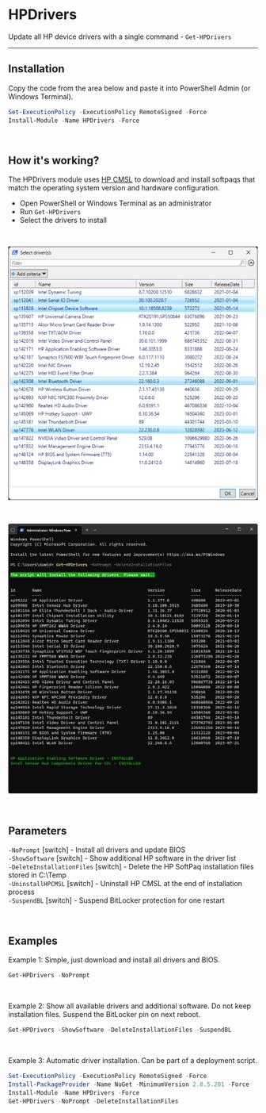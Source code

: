 # HPDrivers

Update all HP device drivers with a single command - `Get-HPDrivers`


<hr>

## Installation

Copy the code from the area below and paste it into PowerShell Admin (or Windows Terminal).

```powershell
Set-ExecutionPolicy -ExecutionPolicy RemoteSigned -Force
Install-Module -Name HPDrivers -Force
```

<br>

## How it's working?

The HPDrivers module uses [HP CMSL](https://developers.hp.com/hp-client-management/doc/client-management-script-library) to download and install softpaqs that match the operating system version and hardware configuration.

* Open PowerShell or Windows Terminal as an administrator
* Run `Get-HPDrivers`
* Select the drivers to install

<br>

<p align="center"><img src="res/SelectDrivers.png" alt="Select Drivers" width="600"/></p>

<br>

<p align="center"><img src="res/InstallationProcess.png" alt="Installation Process" width="600"/></p>

<br>

## Parameters

`-NoPrompt` [switch] - Install all drivers and update BIOS \
`-ShowSoftware` [switch] - Show additional HP software in the driver list \
`-DeleteInstallationFiles` [switch] - Delete the HP SoftPaq installation files stored in C:\Temp \
`-UninstallHPCMSL` [switch] - Uninstall HP CMSL at the end of installation process \
`-SuspendBL` [switch]  - Suspend BitLocker protection for one restart

<br>

## Examples

Example 1: Simple, just download and install all drivers and BIOS.
```powershell
Get-HPDrivers -NoPrompt
```

<br>

Example 2: Show all available drivers and additional software. Do not keep installation files. Suspend the BitLocker pin on next reboot.
```powershell
Get-HPDrivers -ShowSoftware -DeleteInstallationFiles -SuspendBL
```

<br>

Example 3: Automatic driver installation. Can be part of a deployment script.
```powershell
Set-ExecutionPolicy -ExecutionPolicy RemoteSigned -Force
Install-PackageProvider -Name NuGet -MinimumVersion 2.8.5.201 -Force
Install-Module -Name HPDrivers -Force
Get-HPDrivers -NoPrompt -DeleteInstallationFiles
```